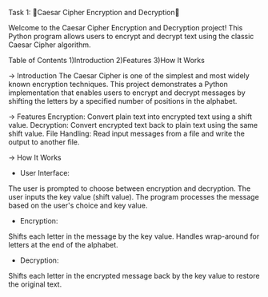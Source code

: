 Task 1:
🚀Caesar Cipher Encryption and Decryption🚀

Welcome to the Caesar Cipher Encryption and Decryption project! This Python program allows users to encrypt and decrypt text using the classic Caesar Cipher algorithm.

Table of Contents
1)Introduction
2)Features
3)How It Works

-> Introduction
The Caesar Cipher is one of the simplest and most widely known encryption techniques. This project demonstrates a Python implementation that enables users to encrypt and decrypt messages by shifting the letters by a specified number of positions in the alphabet.

-> Features
Encryption: Convert plain text into encrypted text using a shift value.
Decryption: Convert encrypted text back to plain text using the same shift value.
File Handling: Read input messages from a file and write the output to another file.

-> How It Works

- User Interface:

The user is prompted to choose between encryption and decryption.
The user inputs the key value (shift value).
The program processes the message based on the user's choice and key value.

- Encryption:

Shifts each letter in the message by the key value.
Handles wrap-around for letters at the end of the alphabet.

- Decryption:

Shifts each letter in the encrypted message back by the key value to restore the original text.
